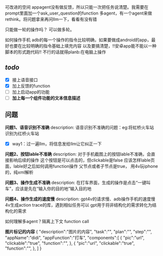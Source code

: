 可改进的空间
appagent没有做反馈，所以只能一次把任务说清楚。我需要在prompt里面加一个ask_user_question的function
多agent，有一个agent来做rethink。将问题拿来再问llm一下，看看有没有错

只能做一轮的操作吗？
可以做多轮。

如何操作手机
adb的每一个操作的指令比较明确，如果要做成android的app，最好也要在比较明确的指令基础上填充内容
以及要搞清楚，!!安卓app能不能以一种脚本的形式跑代码!!
不行的话就得planb:在电脑上操作

## *todo*
- [x] 接上语音接口
- [x] 加上反馈的function
- [ ] 加上启动app的功能
- [ ] **加上每一个组件功能的文本信息描述**

## 问题
**问题1、语音识别不准确**
description: 语音识别不准确的问题：eg:将虹桥火车站识别为红桥火车站
- [x] way1：过一遍llm，将信息发给llm让它纠正一下

**问题2、按钮lable不准确**
description: 对于手机截图上的按钮lable不准确，会直接影响后续的操作
    <node index="1" text="同意协议并开启" resource-id=""
        class="android.view.View"
        package="com.sdu.didi.psnger" content-desc=""
        checkable="false" checked="false"
        clickable="false" enabled="true"
        focusable="false" focused="false"
        scrollable="false" long-clickable="false"
        password="false" selected="false"
        bounds="[33,2057][1048,2110]" />
这个按钮是可以点击的，但clickable是false
应该怎样lable页面，lable好之后如何调用function操作
父节点或者子节点是true，
用4v玩iphone的，纯xml解析


**问题3、操作生成不准确**
description: 在打车界面，生成的操作是点击“一键叫车”，应该是先在“输入你的目的地”输入目的地

**问题4、操作生成的速度慢**
description: gpt4v的请求慢、adb操作手机的速度慢
4v生成action trace的库，遇到相似任务可以
gpt用于将非结构化的需求转化为结构化的需求

如何理解多agent？隔离上下文
function call


**图片标记的内容**
{
    "description":"图片的内容",
    "task":"",
    "plan":"",
    "step":"",
    "appName":"didi",
    "appFunction":"打车",
    "components":[
        {
            "pic":"url",
            "clickable":"true",
            "function":"",
        },
        {
            "pic":"url",
            "clickable":"true",
            "function":"",
        },
    ]
}